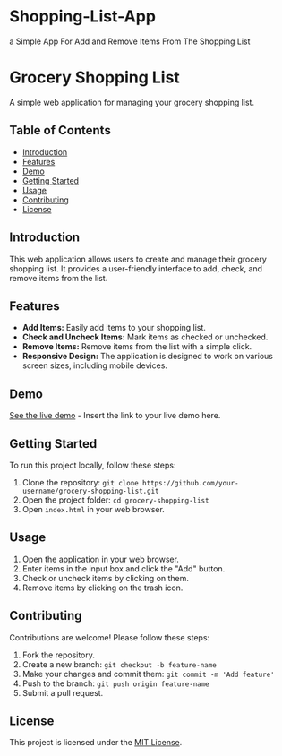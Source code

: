 # Shopping-List-App
a Simple App For Add and Remove Items From The Shopping List

# Grocery Shopping List

A simple web application for managing your grocery shopping list.

## Table of Contents

- [Introduction](#introduction)
- [Features](#features)
- [Demo](#demo)
- [Getting Started](#getting-started)
- [Usage](#usage)
- [Contributing](#contributing)
- [License](#license)

## Introduction

This web application allows users to create and manage their grocery shopping list. It provides a user-friendly interface to add, check, and remove items from the list.

## Features

- **Add Items:** Easily add items to your shopping list.
- **Check and Uncheck Items:** Mark items as checked or unchecked.
- **Remove Items:** Remove items from the list with a simple click.
- **Responsive Design:** The application is designed to work on various screen sizes, including mobile devices.

## Demo

[See the live demo](#) - Insert the link to your live demo here.

## Getting Started

To run this project locally, follow these steps:

1. Clone the repository: `git clone https://github.com/your-username/grocery-shopping-list.git`
2. Open the project folder: `cd grocery-shopping-list`
3. Open `index.html` in your web browser.

## Usage

1. Open the application in your web browser.
2. Enter items in the input box and click the "Add" button.
3. Check or uncheck items by clicking on them.
4. Remove items by clicking on the trash icon.

## Contributing

Contributions are welcome! Please follow these steps:

1. Fork the repository.
2. Create a new branch: `git checkout -b feature-name`
3. Make your changes and commit them: `git commit -m 'Add feature'`
4. Push to the branch: `git push origin feature-name`
5. Submit a pull request.

## License

This project is licensed under the [MIT License](LICENSE).
